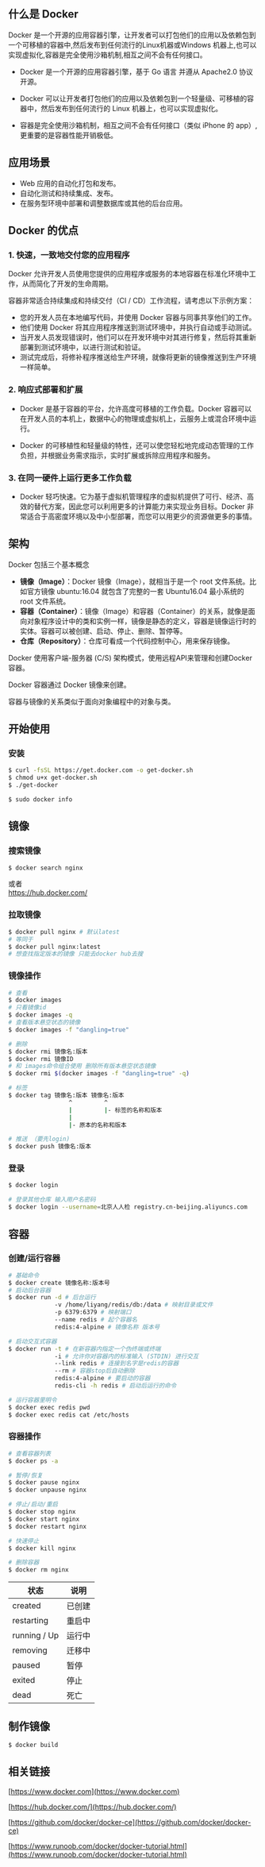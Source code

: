 ## 什么是 Docker
Docker 是一个开源的应用容器引擎，让开发者可以打包他们的应用以及依赖包到一个可移植的容器中,然后发布到任何流行的Linux机器或Windows 机器上,也可以实现虚拟化,容器是完全使用沙箱机制,相互之间不会有任何接口。
- Docker 是一个开源的应用容器引擎，基于 Go 语言 并遵从 Apache2.0 协议开源。

- Docker 可以让开发者打包他们的应用以及依赖包到一个轻量级、可移植的容器中，然后发布到任何流行的 Linux 机器上，也可以实现虚拟化。

- 容器是完全使用沙箱机制，相互之间不会有任何接口（类似 iPhone 的 app）,更重要的是容器性能开销极低。


## 应用场景
- Web 应用的自动化打包和发布。
- 自动化测试和持续集成、发布。
- 在服务型环境中部署和调整数据库或其他的后台应用。

## Docker 的优点
### 1. 快速，一致地交付您的应用程序
Docker 允许开发人员使用您提供的应用程序或服务的本地容器在标准化环境中工作，从而简化了开发的生命周期。

容器非常适合持续集成和持续交付（CI / CD）工作流程，请考虑以下示例方案：
- 您的开发人员在本地编写代码，并使用 Docker 容器与同事共享他们的工作。
- 他们使用 Docker 将其应用程序推送到测试环境中，并执行自动或手动测试。
- 当开发人员发现错误时，他们可以在开发环境中对其进行修复，然后将其重新部署到测试环境中，以进行测试和验证。
- 测试完成后，将修补程序推送给生产环境，就像将更新的镜像推送到生产环境一样简单。

### 2. 响应式部署和扩展
- Docker 是基于容器的平台，允许高度可移植的工作负载。Docker 容器可以在开发人员的本机上，数据中心的物理或虚拟机上，云服务上或混合环境中运行。

- Docker 的可移植性和轻量级的特性，还可以使您轻松地完成动态管理的工作负担，并根据业务需求指示，实时扩展或拆除应用程序和服务。

### 3. 在同一硬件上运行更多工作负载
- Docker 轻巧快速。它为基于虚拟机管理程序的虚拟机提供了可行、经济、高效的替代方案，因此您可以利用更多的计算能力来实现业务目标。Docker 非常适合于高密度环境以及中小型部署，而您可以用更少的资源做更多的事情。

## 架构

Docker 包括三个基本概念

- **镜像（Image）**：Docker 镜像（Image），就相当于是一个 root 文件系统。比如官方镜像 ubuntu:16.04 就包含了完整的一套 Ubuntu16.04 最小系统的 root 文件系统。
- **容器（Container）**：镜像（Image）和容器（Container）的关系，就像是面向对象程序设计中的类和实例一样，镜像是静态的定义，容器是镜像运行时的实体。容器可以被创建、启动、停止、删除、暂停等。
- **仓库（Repository）**：仓库可看成一个代码控制中心，用来保存镜像。

Docker 使用客户端-服务器 (C/S) 架构模式，使用远程API来管理和创建Docker容器。

Docker 容器通过 Docker 镜像来创建。

容器与镜像的关系类似于面向对象编程中的对象与类。

<div STYLE="page-break-after: always;"></div>

## 开始使用
### 安装

```bash
$ curl -fsSL https://get.docker.com -o get-docker.sh
$ chmod u+x get-docker.sh
$ ./get-docker

$ sudo docker info
```

## 镜像

### 搜索镜像
```bash
$ docker search nginx
```
或者  
https://hub.docker.com/


### 拉取镜像
```bash
$ docker pull nginx # 默认latest
# 等同于
$ docker pull nginx:latest
# 想查找指定版本的镜像 只能去docker hub去搜
```

### 镜像操作
```bash
# 查看
$ docker images
# 只看镜像id
$ docker images -q
# 查看版本悬空状态的镜像
$ docker images -f "dangling=true"

# 删除
$ docker rmi 镜像名:版本
$ docker rmi 镜像ID
# 和 images命令组合使用 删除所有版本悬空状态镜像
$ docker rmi $(docker images -f "dangling=true" -q)

# 标签
$ docker tag 镜像名:版本 镜像名:版本
                 ^         ^
                 |         |- 标签的名称和版本
                 |
                 |- 原本的名称和版本

# 推送 （要先login)
$ docker push 镜像名:版本

```

### 登录
```bash
$ docker login

# 登录其他仓库 输入用户名密码
$ docker login --username=北京人人检 registry.cn-beijing.aliyuncs.com

```

## 容器

### 创建/运行容器
```bash
# 基础命令
$ docker create 镜像名称:版本号
# 启动后台容器
$ docker run -d # 后台运行
             -v /home/liyang/redis/db:/data # 映射目录或文件
             -p 6379:6379 # 映射端口
             --name redis # 起个容器名
             redis:4-alpine # 镜像名称 版本号

# 启动交互式容器
$ docker run -t # 在新容器内指定一个伪终端或终端
             -i # 允许你对容器内的标准输入 (STDIN) 进行交互
             --link redis # 连接到名字是redis的容器
             --rm # 容器stop后自动删除
             redis:4-alpine # 要启动的容器
             redis-cli -h redis # 启动后运行的命令

# 运行容器里明令
$ docker exec redis pwd
$ docker exec redis cat /etc/hosts
```

### 容器操作
```bash
# 查看容器列表
$ docker ps -a

# 暂停/恢复
$ docker pause nginx
$ docker unpause nginx

# 停止/启动/重启
$ docker stop nginx
$ docker start nginx
$ docker restart nginx

# 快速停止
$ docker kill nginx

# 删除容器
$ docker rm nginx
```

状态|说明
---|---
created|已创建
restarting|重启中
running / Up|运行中
removing|迁移中
paused|暂停
exited|停止
dead|死亡


## 制作镜像
```bash
$ docker build
```






<div STYLE="page-break-after: always;"></div>

## 相关链接
[https://www.docker.com](https://www.docker.com)

[https://hub.docker.com/](https://hub.docker.com/)

[https://github.com/docker/docker-ce](https://github.com/docker/docker-ce)

[https://www.runoob.com/docker/docker-tutorial.html](https://www.runoob.com/docker/docker-tutorial.html)